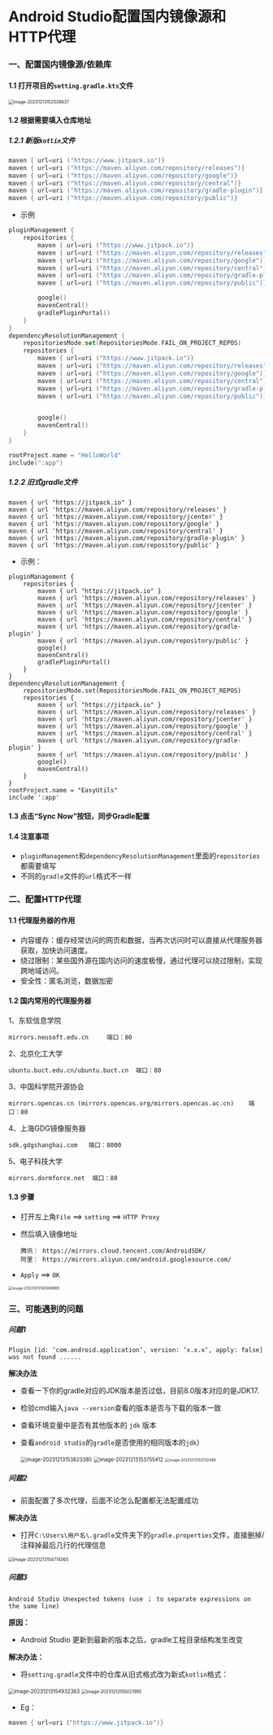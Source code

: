 # Android Studio配置国内镜像源和HTTP代理

### 一、配置国内镜像源/依赖库

#### 1.1 打开项目的`setting.gradle.kts`文件

<img src="https://raw.githubusercontent.com/fograinwater/PicGo-img/master/win11/image-20231213152538637.png" alt="image-20231213152538637" style="zoom:60%;" />

#### 1.2 根据需要填入仓库地址

##### 1.2.1 新版`kotlin`文件

```kotlin
maven { url=uri ("https://www.jitpack.io")}
maven { url=uri ("https://maven.aliyun.com/repository/releases")}
maven { url=uri ("https://maven.aliyun.com/repository/google")}
maven { url=uri ("https://maven.aliyun.com/repository/central")}
maven { url=uri ("https://maven.aliyun.com/repository/gradle-plugin")}
maven { url=uri ("https://maven.aliyun.com/repository/public")}
```

- 示例

```kotlin
pluginManagement {
    repositories {
        maven { url=uri ("https://www.jitpack.io")}
        maven { url=uri ("https://maven.aliyun.com/repository/releases")}
        maven { url=uri ("https://maven.aliyun.com/repository/google")}
        maven { url=uri ("https://maven.aliyun.com/repository/central")}
        maven { url=uri ("https://maven.aliyun.com/repository/gradle-plugin")}
        maven { url=uri ("https://maven.aliyun.com/repository/public")}

        google()
        mavenCentral()
        gradlePluginPortal()
    }
}
dependencyResolutionManagement {
    repositoriesMode.set(RepositoriesMode.FAIL_ON_PROJECT_REPOS)
    repositories {
        maven { url=uri ("https://www.jitpack.io")}
        maven { url=uri ("https://maven.aliyun.com/repository/releases")}
        maven { url=uri ("https://maven.aliyun.com/repository/google")}
        maven { url=uri ("https://maven.aliyun.com/repository/central")}
        maven { url=uri ("https://maven.aliyun.com/repository/gradle-plugin")}
        maven { url=uri ("https://maven.aliyun.com/repository/public")}


        google()
        mavenCentral()
    }
}

rootProject.name = "HelloWorld"
include(":app")
```

##### 1.2.2 旧式gradle文件

```
maven { url "https://jitpack.io" }        
maven { url 'https://maven.aliyun.com/repository/releases' }
maven { url 'https://maven.aliyun.com/repository/jcenter' }
maven { url 'https://maven.aliyun.com/repository/google' }
maven { url 'https://maven.aliyun.com/repository/central' }
maven { url 'https://maven.aliyun.com/repository/gradle-plugin' }
maven { url 'https://maven.aliyun.com/repository/public' }
```

- 示例：

```
pluginManagement {
    repositories {
        maven { url "https://jitpack.io" }
        maven { url 'https://maven.aliyun.com/repository/releases' }
        maven { url 'https://maven.aliyun.com/repository/jcenter' }
        maven { url 'https://maven.aliyun.com/repository/google' }
        maven { url 'https://maven.aliyun.com/repository/central' }
        maven { url 'https://maven.aliyun.com/repository/gradle-plugin' }
        maven { url 'https://maven.aliyun.com/repository/public' }
        google()
        mavenCentral()
        gradlePluginPortal()
    }
}
dependencyResolutionManagement {
    repositoriesMode.set(RepositoriesMode.FAIL_ON_PROJECT_REPOS)
    repositories {
        maven { url "https://jitpack.io" }
        maven { url 'https://maven.aliyun.com/repository/releases' }
        maven { url 'https://maven.aliyun.com/repository/jcenter' }
        maven { url 'https://maven.aliyun.com/repository/google' }
        maven { url 'https://maven.aliyun.com/repository/central' }
        maven { url 'https://maven.aliyun.com/repository/gradle-plugin' }
        maven { url 'https://maven.aliyun.com/repository/public' }
        google()
        mavenCentral()
    }
}
rootProject.name = "EasyUtils"
include ':app'
```

#### 1.3 点击“Sync Now”按钮，同步Gradle配置

#### 1.4 注意事项

- `pluginManagement`和`dependencyResolutionManagement`里面的`repositories`都需要填写
- 不同的`gradle`文件的`url`格式不一样





### 二、配置HTTP代理

#### 1.1 代理服务器的作用

- 内容缓存：缓存经常访问的网页和数据，当再次访问时可以直接从代理服务器获取，加快访问速度。
- 绕过限制：某些国外源在国内访问的速度极慢，通过代理可以绕过限制，实现跨地域访问。
- 安全性：匿名浏览，数据加密

#### 1.2 国内常用的代理服务器

1、东软信息学院

```
mirrors.neusoft.edu.cn     端口：80
```

2、北京化工大学

```
ubuntu.buct.edu.cn/ubuntu.buct.cn  端口：80
```

3、中国科学院开源协会

```
mirrors.opencas.cn (mirrors.opencas.org/mirrors.opencas.ac.cn)    端口：80
```

4、上海GDG镜像服务器

```
sdk.gdgshanghai.com   端口：8000
```

5、电子科技大学

```
mirrors.dormforce.net  端口：80
```

#### 1.3 步骤

- 打开左上角`File` ==> `setting` ==> `HTTP Proxy` 

- 然后填入镜像地址

  ```
  腾讯： https://mirrors.cloud.tencent.com/AndroidSDK/
  阿里： https://mirrors.aliyun.com/android.googlesource.com/
  ```

- `Apply` ==> `OK`

<img src="https://raw.githubusercontent.com/fograinwater/PicGo-img/master/win11/image-20231213145008865.png" alt="image-20231213145008865" style="zoom: 50%;" />



### 三、可能遇到的问题

##### 问题1

```
Plugin [id: ‘com.android.application‘, version: ‘x.x.x‘, apply: false] was not found ......
```

**解决办法**

- 查看一下你的gradle对应的JDK版本是否过低，目前8.0版本对应的是JDK17.

- 检验cmd输入`java --version`查看的版本是否与下载的版本一致

- 查看环境变量中是否有其他版本的 `jdk` 版本

- 查看`android studio`的`gradle`是否使用的相同版本的`jdk`）

  <img src="https://raw.githubusercontent.com/fograinwater/PicGo-img/master/win11/image-20231213153823380.png" alt="image-20231213153823380" style="zoom:70%;" />

  

  <img src="https://raw.githubusercontent.com/fograinwater/PicGo-img/master/win11/image-20231213153755412.png" alt="image-20231213153755412" style="zoom:70%;" />

  

  <img src="https://raw.githubusercontent.com/fograinwater/PicGo-img/master/win11/image-20231213153732489.png" alt="image-20231213153732489" style="zoom:50%;" />



##### 问题2

- 前面配置了多次代理，后面不论怎么配置都无法配置成功

**解决办法**

- 打开`C:\Users\用户名\.gradle`文件夹下的`gradle.properties`文件，直接删掉/注释掉最后几行的代理信息

<img src="https://raw.githubusercontent.com/fograinwater/PicGo-img/master/win11/image-20231213154714065.png" alt="image-20231213154714065" style="zoom:60%;" />



##### 问题3

```
Android Studio Unexpected tokens (use ； to separate expressions on the same line)
```

**原因：**

- Android Studio 更新到最新的版本之后，gradle工程目录结构发生改变

**解决办法：**

- 将`setting.gradle`文件中的仓库从旧式格式改为新式`kotlin`格式：

<img src="https://raw.githubusercontent.com/fograinwater/PicGo-img/master/win11/image-20231213154932363.png" alt="image-20231213154932363" style="zoom:70%;" />

<img src="https://raw.githubusercontent.com/fograinwater/PicGo-img/master/win11/image-20231213155021995.png" alt="image-20231213155021995" style="zoom:60%;" />

- Eg：

```kotlin
maven { url=uri（"https://www.jitpack.io")}
```



